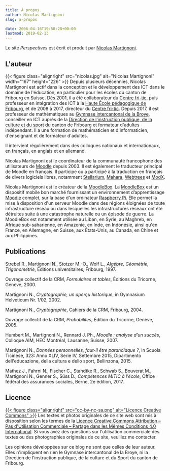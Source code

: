 ```yaml
---
title: À propos
author: Nicolas Martignoni
slug: a-propos

date: 2006-04-16T19:58:28+00:00
lastmod: 2019-02-13
---
```

Le site _Perspectives_ est écrit et produit par [Nicolas Martignoni](#l-auteur).

## L'auteur

{{< figure class="alignright" src="nicolas.jpg" alt="Nicolas Martignoni" width="167" height="226" >}}
Depuis plusieurs décennies, Nicolas Martignoni est actif dans la conception et le développement des ICT dans le domaine de l'éducation, en particulier pour les écoles du canton de Fribourg en Suisse. Dès 2001, il a été collaborateur du [Centre fri-tic](https://www.fri-tic.ch/), puis professeur en intégration des ICT à la [Haute École pédagogique de Fribourg](https://hepfr.ch/), et de 2008 à 2017, directeur du [Centre fri-tic](https://www.fri-tic.ch/). Depuis 2017, il est professeur de mathématiques au [Gymnase intercantonal de la Broye](https://www.gyb.ch/), conseiller en ICT auprès de la [Direction de l'instruction publique, de la culture et du sport](https://www.fr.ch/dics/) du canton de Fribourg et formateur d'adultes indépendant. Il a une formation de mathématicien et d'informaticien, d'enseignant et de formateur d'adultes.

Il intervient régulièrement dans des colloques nationaux et internationaux, en français, en anglais et en allemand.

Nicolas Martignoni est le coordinateur de la communauté francophone des utilisateurs de [Moodle](https://moodle.org) depuis 2003. Il est également le traducteur principal de Moodle en français. Il participe ou a participé à la traduction en français de divers logiciels libres, notamment [Stellarium](http://stellarium.org), [Mahara](https://mahara.org), [Webtrees](https://www.webtrees.net/) et [ModX](https://modx.com).

Nicolas Martignoni est le créateur de la [MoodleBox][1]. La [MoodleBox][1] est un dispositif mobile bon marché fournissant un environnement d’apprentissage [Moodle][2] complet, sur la base d'un ordinateur [Raspberry Pi](https://www.raspberrypi.org). Elle permet la mise à disposition d'un serveur Moodle dans des régions éloignées de toute infrastructure réseau ou dans lesquelles les infrastructures réseaux ont été détruites suite à une catastrophe naturelle ou un épisode de guerre. La MoodleBox est notamment utilisée au Liban, en Syrie, au Maghreb, en Afrique sub-saharienne, en Amazonie, en Inde, en Indonésie, ainsi qu'en France, en Allemagne, en Suisse, aux États-Unis, au Canada, en Chine et aux Philippines.

## Publications

Strebel R., Martignoni N., Stotzer M.-O., Wolf L., _Algèbre, Géométrie, Trigonométrie_, Éditions universitaires, Fribourg, 1997.

Ouvrage collectif de la CRM, _Formulaires et tables_, Éditions du Tricorne, Genève, 2000.

Martignoni N., _Cryptographie, un aperçu historique_, in Gymnasium Helveticum Nr. 1/02, 2002.

Martignoni N., _Cryptographie_, Cahiers de la CRM, Fribourg, 2004.

Ouvrage collectif de la CRM, _Probabilités_, Édition du Tricorne, Genève, 2005.

Humbert M., Martignoni N., Rennard J. Ph., _Moodle : analyse d’un succès_, Colloque AIM, HEC Montréal, Lausanne, Suisse, 2007.

Martignoni N., _Données personnelles, faut-il être paranoïaque ?_, in Scuola Ticinese, 323: Anno XLIV, Serie IV, Settembre 2015, Dipartimento dell'educazione, della cultura e dello sport, Bellinzona, 2015.

Mathez J., Fahrni N., Fischer C., Standtke R., Schwab S., Bouverat M., Martignoni N., Genner S., Süss D., _Compétences MITIC à l'école_, Office fédéral des assurances sociales, Berne, 2e édition, 2017.

## Licence

[{{< figure class="alignright" src="cc-by-nc-sa.png" alt="Licence Creative Commons" >}}][3]
Les textes et photos originales de ce site web sont mis à disposition selon les termes de la [Licence Creative Commons Attribution – Pas d'Utilisation Commerciale – Partage dans les Mêmes Conditions 4.0 International][3]. Si vous avez des questions sur l'utilisation commerciale des textes ou des photographies originales de ce site, veuillez me contacter.

Les opinions développées sur ce blog ne sont que celles de leur auteur. Elles n'impliquent en rien le Gymnase intercantonal de la Broye, ni la Direction de l'instruction publique, de la culture et du Sport du canton de Fribourg.

 [1]: https://moodlebox.net
 [2]: https://moodle.org
 [3]: https://creativecommons.org/licenses/by-nc-sa/4.0/deed.fr

<!--more-->
